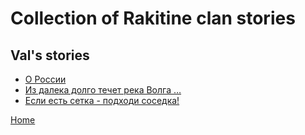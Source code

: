<!--  This is an index page  -->
# Collection of Rakitine clan stories

## Val's stories

- [О России](val__russia.md)
- [Из далека долго течет река Волга …](val__volga.md)
- [Если есть сетка - подходи соседка!](val__bazar.md)

[Home](https://orakitine.github.io/rakitine-family/)